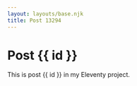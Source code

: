 ```yaml
---
layout: layouts/base.njk
title: Post 13294
---
```


# Post {{ id }}

This is post {{ id }} in my Eleventy project.

